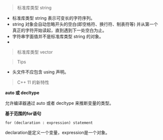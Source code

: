 > 标准库类型 string

* 标准库类型 string 表示可变长的字符序列。
* string 对象会自动忽略开头的空白(即空格符、换行符、制表符等) 并从第一个真正的字符开始读起，直到遇到下一处空白为止。
* 字符串字面值并不是标准库类型 string 的对象。
* 


> 标准库类型 vector

> Tips

* 头文件不应包含 using 声明。

> C++ 11 的新特性

**auto 或 decltype**

允许编译器通过 auto 或者 decltype 来推断变量的类型。

**基于范围的for语句**

` for (declaration : expression)
      statement
`

declaration是定义一个变量，expression是一个对象。
